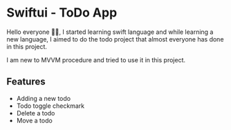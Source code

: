 # Swiftui - ToDo App

Hello everyone 👋🏻, I started learning swift language and while learning a new language, I aimed to do the todo project that almost everyone has done in this project.

I am new to MVVM procedure and tried to use it in this project.


## Features

- Adding a new todo
- Todo toggle checkmark
- Delete a todo
- Move a todo
